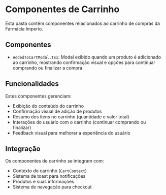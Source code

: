 
# Componentes de Carrinho

Esta pasta contém componentes relacionados ao carrinho de compras da Farmácia Imperio.

## Componentes

- `AddedToCartModal.tsx`: Modal exibido quando um produto é adicionado ao carrinho, mostrando confirmação visual e opções para continuar comprando ou finalizar a compra

## Funcionalidades

Estes componentes gerenciam:
- Exibição do conteúdo do carrinho
- Confirmação visual de adição de produtos
- Resumo dos itens no carrinho (quantidade e valor total)
- Interações do usuário com o carrinho (continuar comprando ou finalizar)
- Feedback visual para melhorar a experiência do usuário

## Integração

Os componentes de carrinho se integram com:
- Contexto do carrinho (`CartContext`)
- Sistema de toast para notificações
- Produtos e suas informações
- Sistema de navegação para checkout
